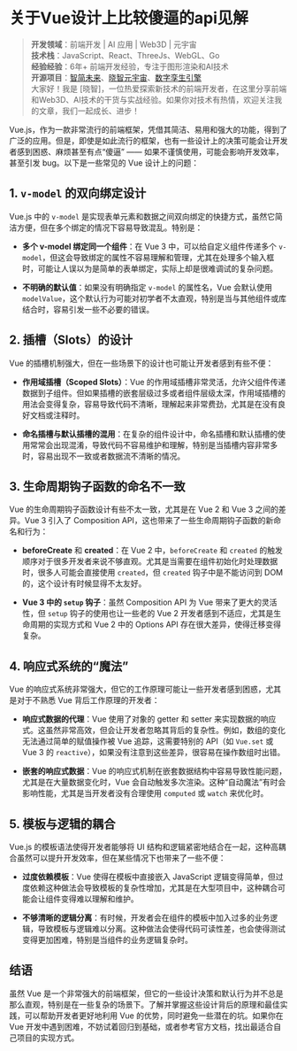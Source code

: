 # 关于Vue设计上比较傻逼的api见解


> **开发领域**：前端开发 | AI 应用 | Web3D | 元宇宙  
> **技术栈**：JavaScript、React、ThreeJs、WebGL、Go  
> **经验经验**：6年+ 前端开发经验，专注于图形渲染和AI技术  
> **开源项目**：[智简未来](https://aint.top)、[晓智元宇宙](https://xiaozhi.shop/)、[数字孪生引擎](https://www.shuqin.cc/)   
> 大家好！我是 [晓智]，一位热爱探索新技术的前端开发者，在这里分享前端和Web3D、AI技术的干货与实战经验。如果你对技术有热情，欢迎关注我的文章，我们一起成长、进步！




Vue.js，作为一款非常流行的前端框架，凭借其简洁、易用和强大的功能，得到了广泛的应用。但是，即使是如此流行的框架，也有一些设计上的决策可能会让开发者感到困惑、麻烦甚至有点“傻逼” —— 如果不谨慎使用，可能会影响开发效率，甚至引发 bug。以下是一些常见的 Vue 设计上的问题：

## 1. `v-model` 的双向绑定设计

Vue.js 中的 `v-model` 是实现表单元素和数据之间双向绑定的快捷方式，虽然它简洁方便，但在多个绑定的情况下容易导致混乱。特别是：

- **多个 v-model 绑定同一个组件**：在 Vue 3 中，可以给自定义组件传递多个 `v-model`，但这会导致绑定的属性不容易理解和管理，尤其在处理多个输入框时，可能让人误以为是简单的表单绑定，实际上却是很难调试的复杂问题。
  
- **不明确的默认值**：如果没有明确指定 `v-model` 的属性名，Vue 会默认使用 `modelValue`，这个默认行为可能对初学者不太直观，特别是当与其他组件或库结合时，容易引发一些不必要的错误。

## 2. 插槽（Slots）的设计

Vue 的插槽机制强大，但在一些场景下的设计也可能让开发者感到有些不便：

- **作用域插槽（Scoped Slots）**：Vue 的作用域插槽非常灵活，允许父组件传递数据到子组件。但如果插槽的嵌套层级过多或者组件层级太深，作用域插槽的用法会变得复杂，容易导致代码不清晰，理解起来非常费劲，尤其是在没有良好文档或注释时。
  
- **命名插槽与默认插槽的混用**：在复杂的组件设计中，命名插槽和默认插槽的使用常常会出现混淆，导致代码不容易维护和理解，特别是当插槽内容非常多时，容易出现不一致或者数据流不清晰的情况。

## 3. 生命周期钩子函数的命名不一致

Vue 的生命周期钩子函数设计有些不太一致，尤其是在 Vue 2 和 Vue 3 之间的差异。Vue 3 引入了 Composition API，这也带来了一些生命周期钩子函数的新命名和行为：

- **beforeCreate** 和 **created**：在 Vue 2 中，`beforeCreate` 和 `created` 的触发顺序对于很多开发者来说不够直观。尤其是当需要在组件初始化时处理数据时，很多人可能会直接使用 `created`，但 `created` 钩子中是不能访问到 DOM 的，这个设计有时候显得不太友好。

- **Vue 3 中的 `setup` 钩子**：虽然 Composition API 为 Vue 带来了更大的灵活性，但 `setup` 钩子的使用也让一些老的 Vue 2 开发者感到不适应，尤其是生命周期的实现方式和 Vue 2 中的 Options API 存在很大差异，使得迁移变得复杂。

## 4. 响应式系统的“魔法”

Vue 的响应式系统非常强大，但它的工作原理可能让一些开发者感到困惑，尤其是对于不熟悉 Vue 背后工作原理的开发者：

- **响应式数据的代理**：Vue 使用了对象的 getter 和 setter 来实现数据的响应式。这虽然非常高效，但会让开发者忽略其背后的复杂性。例如，数组的变化无法通过简单的赋值操作被 Vue 追踪，这需要特别的 API（如 `Vue.set` 或 Vue 3 的 `reactive`），如果没有注意到这些差异，很容易在操作数组时出错。

- **嵌套的响应式数据**：Vue 的响应式机制在嵌套数据结构中容易导致性能问题，尤其是在大量数据变化时，Vue 会自动触发多次渲染。这种“自动魔法”有时会影响性能，尤其是当开发者没有合理使用 `computed` 或 `watch` 来优化时。

## 5. 模板与逻辑的耦合

Vue.js 的模板语法使得开发者能够将 UI 结构和逻辑紧密地结合在一起，这种高耦合虽然可以提升开发效率，但在某些情况下也带来了一些不便：

- **过度依赖模板**：Vue 使得在模板中直接嵌入 JavaScript 逻辑变得简单，但过度依赖这种做法会导致模板的复杂性增加，尤其是在大型项目中，这种耦合可能会让组件变得难以理解和维护。

- **不够清晰的逻辑分离**：有时候，开发者会在组件的模板中加入过多的业务逻辑，导致模板与逻辑难以分离。这种做法会使得代码可读性差，也会使得测试变得更加困难，特别是当组件的业务逻辑复杂时。

## 结语

虽然 Vue 是一个非常强大的前端框架，但它的一些设计决策和默认行为并不总是那么直观，特别是在一些复杂的场景下。了解并掌握这些设计背后的原理和最佳实践，可以帮助开发者更好地利用 Vue 的优势，同时避免一些潜在的坑。如果你在 Vue 开发中遇到困难，不妨试着回归到基础，或者参考官方文档，找出最适合自己项目的实现方式。
